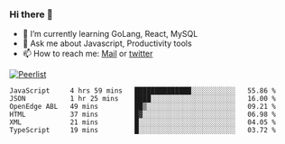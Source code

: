 ### Hi there 👋

- 🌱 I’m currently learning GoLang, React, MySQL
- 💬 Ask me about Javascript, Productivity tools 
- 📫 How to reach me: [Mail](mailto:kvaishak47@gmail.com) or [twitter](https://twitter.com/kvaish4k)

[![Peerlist](https://peerlist-readme-badge.herokuapp.com/api/kvaishak)](https://peerlist.io/kvaishak)

<!--START_SECTION:waka-->

```text
JavaScript     4 hrs 59 mins   ██████████████░░░░░░░░░░░   55.86 %
JSON           1 hr 25 mins    ████░░░░░░░░░░░░░░░░░░░░░   16.00 %
OpenEdge ABL   49 mins         ██▒░░░░░░░░░░░░░░░░░░░░░░   09.21 %
HTML           37 mins         █▓░░░░░░░░░░░░░░░░░░░░░░░   06.98 %
XML            21 mins         █░░░░░░░░░░░░░░░░░░░░░░░░   04.05 %
TypeScript     19 mins         █░░░░░░░░░░░░░░░░░░░░░░░░   03.72 %
```

<!--END_SECTION:waka-->
